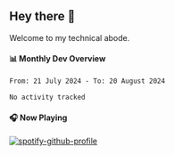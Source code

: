 ## Hey there 👋

Welcome to my technical abode.

#### 📊 Monthly Dev Overview
<!--START_SECTION:waka-->

```txt
From: 21 July 2024 - To: 20 August 2024

No activity tracked
```

<!--END_SECTION:waka-->

#### 🎧 Now Playing

[![spotify-github-profile](https://spotify-github-profile.vercel.app/api/view?uid=james2mid&cover_image=true&theme=natemoo-re)](https://open.spotify.com/user/james2mid?si=2b3baf2b09cb499e)
